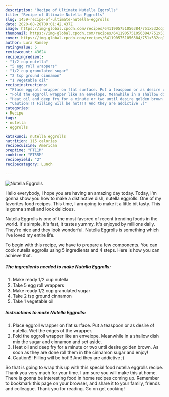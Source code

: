 ```yaml
---
description: "Recipe of Ultimate Nutella Eggrolls"
title: "Recipe of Ultimate Nutella Eggrolls"
slug: 1459-recipe-of-ultimate-nutella-eggrolls
date: 2020-08-28T09:01:42.437Z
image: https://img-global.cpcdn.com/recipes/6411905751056384/751x532cq70/nutella-eggrolls-recipe-main-photo.jpg
thumbnail: https://img-global.cpcdn.com/recipes/6411905751056384/751x532cq70/nutella-eggrolls-recipe-main-photo.jpg
cover: https://img-global.cpcdn.com/recipes/6411905751056384/751x532cq70/nutella-eggrolls-recipe-main-photo.jpg
author: Lura Ramsey
ratingvalue: 5
reviewcount: 43624
recipeingredient:
- "1/2 cup nutella"
- "5 egg roll wrappers"
- "1/2 cup granulated sugar"
- "2 tsp ground cinnamon"
- "1 vegetable oil"
recipeinstructions:
- "Place eggroll wrapper on flat surface. Put a teaspoon or as desire of nutella. Wet the edges of the wrapper."
- "Fold the eggroll wrapper like an envelope. Meanwhile in a shallow dish mix the sugar and cinnamon and set aside."
- "Heat oil and deep fry for a minute or two until desire golden brown. As soon as they are done roll them in the cinnamon sugar and enjoy!"
- "Caution!!! Filling will be hot!!! And they are addictive ;)"
categories:
- Recipe
tags:
- nutella
- eggrolls

katakunci: nutella eggrolls 
nutrition: 115 calories
recipecuisine: American
preptime: "PT11M"
cooktime: "PT55M"
recipeyield: "2"
recipecategory: Lunch

---
```



![Nutella Eggrolls](https://img-global.cpcdn.com/recipes/6411905751056384/751x532cq70/nutella-eggrolls-recipe-main-photo.jpg)

Hello everybody, I hope you are having an amazing day today. Today, I'm gonna show you how to make a distinctive dish, nutella eggrolls. One of my favorites food recipes. This time, I am going to make it a little bit tasty. This is gonna smell and look delicious.

Nutella Eggrolls is one of the most favored of recent trending foods in the world. It's simple, it's fast, it tastes yummy. It's enjoyed by millions daily. They're nice and they look wonderful. Nutella Eggrolls is something which I've loved my entire life.




To begin with this recipe, we have to prepare a few components. You can cook nutella eggrolls using 5 ingredients and 4 steps. Here is how you can achieve that.

<!--inarticleads1-->

##### The ingredients needed to make Nutella Eggrolls:

1. Make ready 1/2 cup nutella
1. Take 5 egg roll wrappers
1. Make ready 1/2 cup granulated sugar
1. Take 2 tsp ground cinnamon
1. Take 1 vegetable oil




<!--inarticleads2-->

##### Instructions to make Nutella Eggrolls:

1. Place eggroll wrapper on flat surface. Put a teaspoon or as desire of nutella. Wet the edges of the wrapper.
1. Fold the eggroll wrapper like an envelope. Meanwhile in a shallow dish mix the sugar and cinnamon and set aside.
1. Heat oil and deep fry for a minute or two until desire golden brown. As soon as they are done roll them in the cinnamon sugar and enjoy!
1. Caution!!! Filling will be hot!!! And they are addictive ;)




So that is going to wrap this up with this special food nutella eggrolls recipe. Thank you very much for your time. I am sure you will make this at home. There is gonna be interesting food in home recipes coming up. Remember to bookmark this page on your browser, and share it to your family, friends and colleague. Thank you for reading. Go on get cooking!
